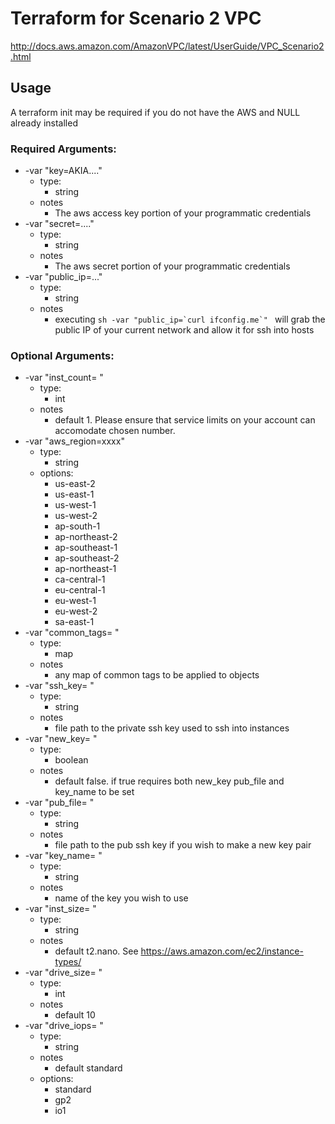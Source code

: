# Terraform for Scenario 2 VPC
http://docs.aws.amazon.com/AmazonVPC/latest/UserGuide/VPC_Scenario2.html

## Usage
A terraform init may be required if you do not have the AWS and NULL already installed
### Required Arguments:
* -var "key=AKIA...." 
  * type: 
    * string
  * notes
    * The aws access key portion of your programmatic credentials
* -var "secret=...." 
  * type: 
    * string
  * notes
    * The aws secret portion of your programmatic credentials
* -var "public_ip=..."
  * type: 
    * string
  * notes
    * executing ```sh -var "public_ip=`curl ifconfig.me`" ``` will grab the public IP of your current network and allow it for ssh into hosts

### Optional Arguments:
* -var "inst_count= "
  * type:  
    * int
  * notes
    * default 1.  Please ensure that service limits on your account can accomodate chosen number.
* -var "aws_region=xxxx" 
  * type: 
    * string
  * options:
    * us-east-2
    * us-east-1
    * us-west-1
    * us-west-2
    * ap-south-1
    * ap-northeast-2
    * ap-southeast-1
    * ap-southeast-2
    * ap-northeast-1
    * ca-central-1
    * eu-central-1
    * eu-west-1
    * eu-west-2
    * sa-east-1
* -var "common_tags= "
  * type:  
    * map
  * notes
    * any map of common tags to be applied to objects
* -var "ssh_key= "
  * type:  
    * string 
  * notes
    * file path to the private ssh key used to ssh into instances
* -var "new_key= " 
  * type:  
    * boolean 
  * notes
    * default false.  if true requires both new_key pub_file and key_name to be set 
* -var "pub_file= " 
  * type:  
    * string 
  * notes
    * file path to the pub ssh key if you wish to make a new key pair
* -var "key_name= " 
  * type:  
    * string 
  * notes
    * name of the key you wish to use
* -var "inst_size= " 
  * type:  
    * string 
  * notes
    * default t2.nano. See https://aws.amazon.com/ec2/instance-types/
* -var "drive_size= " 
  * type:  
    * int 
  * notes
    * default 10
* -var "drive_iops= " 
  * type:  
    * string 
  * notes
    * default standard
  * options:
    * standard
    * gp2
    * io1
